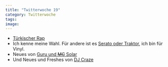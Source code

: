 ```yaml
---
title: "Twitterwoche 19"
category: Twitterwoche
tags: 
image: 
---
```


* [Türkischer Rap](http://derschan.blogspot.com/2010/05/blog-post.html)
* Ich kenne meine Wahl. Für andere ist es [Serato oder Traktor](http://www.cratekings.com/dj-qbert-compares-traktor-vs-serato-scratch/), ich bin für Vinyl.
* Neues von [Guru und ~~MC~~ Solar](http://blogs.villagevoice.com/music/archives/2010/05/the_hacked_emai.php)
* Und Neues und Freshes von [DJ Craze](http://www.cratekings.com/dj-craze-vs-kontrol-x1-controller/)
